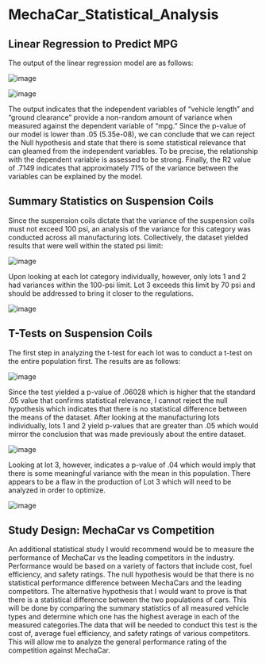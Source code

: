 # MechaCar_Statistical_Analysis

## Linear Regression to Predict MPG

The output of the linear regression model are as follows:

![image](https://user-images.githubusercontent.com/107585908/192499388-774f9f49-ba7a-4283-8df3-f10ffad9dc48.png)

![image](https://user-images.githubusercontent.com/107585908/192499406-71754e22-9af2-4fc9-b981-07222a7df062.png)

The output indicates that the independent variables of “vehicle length” and “ground clearance” provide a non-random amount of variance when measured against the dependent variable of “mpg.” Since the p-value of our model is lower than .05 (5.35e-08), we can conclude that we can reject the Null hypothesis and state that there is some statistical relevance that can gleamed from the independent variables. To be precise, the relationship with the dependent variable is assessed to be strong. Finally, the R2 value of .7149 indicates that approximately 71% of the variance between the variables can be explained by the model.

## Summary Statistics on Suspension Coils

Since the suspension coils dictate that the variance of the suspension coils must not exceed 100 psi, an analysis of the variance for this category was conducted across all manufacturing lots. Collectively, the dataset yielded results that were well within the stated psi limit:

![image](https://user-images.githubusercontent.com/107585908/192499611-97592d8c-5783-455b-b068-5a6b09476f56.png)

Upon looking at each lot category individually, however, only lots 1 and 2 had variances within the 100-psi limit. Lot 3 exceeds this limit by 70 psi and should be addressed to bring it closer to the regulations. 

![image](https://user-images.githubusercontent.com/107585908/192499658-75704c1a-96ee-4b1f-b107-d89f0285e37a.png)

## T-Tests on Suspension Coils
The first step in analyzing the t-test for each lot was to conduct a t-test on the entire population first. The results are as follows:

![image](https://user-images.githubusercontent.com/107585908/192499698-26ff0e72-2104-48a9-aa75-ce8f4a50a4dc.png)

Since the test yielded a p-value of .06028 which is higher that the standard .05 value that confirms statistical relevance, I cannot reject the null hypothesis which indicates that there is no statistical difference between the means of the dataset.
After looking at the manufacturing lots individually, lots 1 and 2 yield p-values that are greater than .05 which would mirror the conclusion that was made previously about the entire dataset.

![image](https://user-images.githubusercontent.com/107585908/192499747-68928665-aa74-4ee6-bda3-1fd876ec2160.png)

Looking at lot 3, however, indicates a p-value of .04 which would imply that there is some meaningful variance with the mean in this population. There appears to be a flaw in the production of Lot 3 which will need to be analyzed in order to optimize.

![image](https://user-images.githubusercontent.com/107585908/192499795-c0ff6712-7480-4844-b50b-e1881e4a450a.png)

## Study Design: MechaCar vs Competition

An additional statistical study I would recommend would be to measure the performance of MechaCar vs the leading competitors in the industry. Performance would be based on a variety of factors that include cost, fuel efficiency, and safety ratings. The null hypothesis would be that there is no statistical performance difference between MechaCars and the leading competitors. The alternative hypothesis that I would want to prove is that there is a statistical difference between the two populations of cars. This will be done by comparing the summary statistics of all measured vehicle types and determine which one has the highest average in each of the measured categories.The data that will be needed to conduct this test is the cost of, average fuel efficiency, and safety ratings of various competitors. This will allow me to analyze the general performance rating of the competition against MechaCar. 
